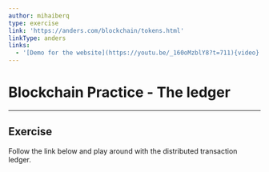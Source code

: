 ```yaml
---
author: mihaiberq
type: exercise
link: 'https://anders.com/blockchain/tokens.html'
linkType: anders
links:
  - '[Demo for the website](https://youtu.be/_160oMzblY8?t=711){video}'
---
```


# Blockchain Practice - The ledger


---

## Exercise

Follow the link below and play around with the distributed transaction ledger.
